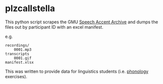 # plzcallstella
This python script scrapes the GMU [Speech Accent Archive](http://accent.gmu.edu/index.php) and dumps the files out by participant ID with an excel manifest.

e.g.
```
recordings/
    0001.mp3
transcripts
    0001.gif
manifest.xlsx
```

This was written to provide data for linguistics students (i.e. [phonology](https://en.wikipedia.org/wiki/Phonology) exercises).
